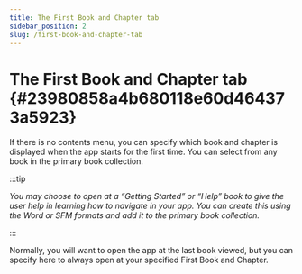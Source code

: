 ```yaml
---
title: The First Book and Chapter tab
sidebar_position: 2
slug: /first-book-and-chapter-tab
---
```




# The First Book and Chapter tab {#23980858a4b680118e60d464373a5923}


If there is no contents menu, you can specify which book and chapter is displayed when the app starts for the first time. You can select from any book in the primary book collection.


:::tip

_You may choose to open at a “Getting Started” or “Help” book to give the user help in learning how to navigate in your app. You can create this using the Word or SFM formats and add it to the primary book collection._

:::




Normally, you will want to open the app at the last book viewed, but you can specify here to always open at your specified First Book and Chapter.

